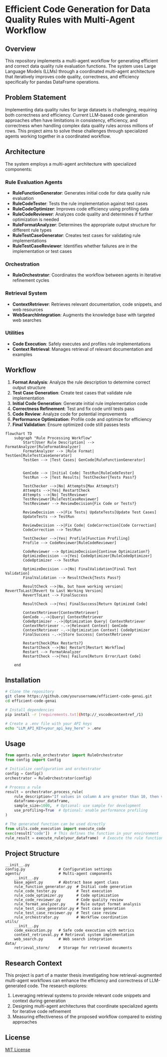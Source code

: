 # Efficient Code Generation for Data Quality Rules with Multi-Agent Workflow

## Overview

This repository implements a multi-agent workflow for generating efficient and correct data quality rule evaluation functions. The system uses Large Language Models (LLMs) through a coordinated multi-agent architecture that iteratively improves code quality, correctness, and efficiency specifically for pandas DataFrame operations.

## Problem Statement

Implementing data quality rules for large datasets is challenging, requiring both correctness and efficiency. Current LLM-based code generation approaches often have limitations in consistency, efficiency, and correctness when handling complex data quality rules across millions of rows. This project aims to solve these challenges through specialized agents working together in a coordinated workflow.

## Architecture

The system employs a multi-agent architecture with specialized components:

### Rule Evaluation Agents
- **RuleFunctionGenerator**: Generates initial code for data quality rule evaluation
- **RuleCodeTester**: Tests the rule implementation against test cases
- **RuleCodeOptimizer**: Improves code efficiency using profiling data
- **RuleCodeReviewer**: Analyzes code quality and determines if further optimization is needed
- **RuleFormatAnalyzer**: Determines the appropriate output structure for different rule types
- **RuleTestCaseGenerator**: Creates test cases for validating rule implementations
- **RuleTestCaseReviewer**: Identifies whether failures are in the implementation or test cases

### Orchestration
- **RuleOrchestrator**: Coordinates the workflow between agents in iterative refinement cycles

### Retrieval System
- **ContextRetriever**: Retrieves relevant documentation, code snippets, and web resources
- **WebSearchIntegration**: Augments the knowledge base with targeted web searches

### Utilities
- **Code Execution**: Safely executes and profiles rule implementations
- **Context Retrieval**: Manages retrieval of relevant documentation and examples

## Workflow

1. **Format Analysis**: Analyze the rule description to determine correct output structure
2. **Test Case Generation**: Create test cases that validate rule implementation
3. **Initial Code Generation**: Generate initial rule implementation code
4. **Correctness Refinement**: Test and fix code until tests pass
5. **Code Review**: Analyze code for potential improvements
6. **Performance Optimization**: Profile code and optimize for efficiency
7. **Final Validation**: Ensure optimized code still passes tests

```mermaid
flowchart TD
    subgraph "Rule Processing Workflow"
        Start[User Rule Description] --> FormatAnalyzer[RuleFormatAnalyzer]
        FormatAnalyzer --> |Rule Format| TestGen[RuleTestCaseGenerator]
        TestGen --> |Test Cases| GenCode[RuleFunctionGenerator]
        
        
        GenCode --> |Initial Code| TestRun[RuleCodeTester]
        TestRun --> |Test Results| TestChecker{Tests Pass?}
        
        TestChecker -->|No| Attempts{Max Attempts?}
        Attempts -->|Yes| RestartCheck
        Attempts -->|No| TestReviewer
        TestReviewer[RuleTestCaseReviewer]
        TestReviewer --> ReviewDecision{Fix Code or Tests?}
        
        ReviewDecision -->|Fix Tests| UpdateTests[Update Test Cases]
        UpdateTests --> TestRun
        
        ReviewDecision -->|Fix Code| CodeCorrection[Code Correction]
        CodeCorrection --> TestRun
        
        TestChecker -->|Yes| Profile[Function Profiling]
        Profile --> CodeReviewer[RuleCodeReviewer]
        
        CodeReviewer --> OptimizeDecision{Continue Optimization?}
        OptimizeDecision -->|Yes| CodeOptimizer[RuleCodeOptimizer]
        CodeOptimizer --> TestRun
        
        OptimizeDecision -->|No| FinalValidation[Final Test Validation]
        FinalValidation --> ResultCheck{Tests Pass?}
        
        ResultCheck -->|No, but have working version| RevertToLast[Revert to Last Working Version]
        RevertToLast --> FinalSuccess
        
        ResultCheck -->|Yes| FinalSuccess[Return Optimized Code]
        
        ContextRetriever[ContextRetriever]
        GenCode -.->|Query| ContextRetriever
        CodeOptimizer -.->|Optimization Query| ContextRetriever
        ContextRetriever -.->|Relevant Context| GenCode
        ContextRetriever -.->|Optimization Context| CodeOptimizer
        FinalSuccess -.->|Store Success| ContextRetriever
    
        RestartCheck{Max Restarts?}
        RestartCheck -->|No| Restart[Restart Workflow]
        Restart --> FormatAnalyzer
        RestartCheck -->|Yes| Failure[Return Error/Last Code]
 
    end
```

## Installation

```bash
# Clone the repository
git clone https://github.com/yourusername/efficient-code-genai.git
cd efficient-code-genai

# Install dependencies
pip install -r [requirements.txt](http://_vscodecontentref_/1)

# Create a .env file with your API keys
echo "LLM_API_KEY=your_api_key_here" > .env
```

## Usage

```python
from agents.rule_orchestrator import RuleOrchestrator
from config import Config

# Initialize configuration and orchestrator
config = Config()
orchestrator = RuleOrchestrator(config)

# Process a rule
result = orchestrator.process_rule(
    rule_description="If values in column A are greater than 10, then values in column B must be less than 5",
    dataframe=your_dataframe,
    sample_size=1000,  # Optional: use sample for development
    use_profiling=True  # Optional: enable performance profiling
)

# The generated function can be used directly
from utils.code_execution import execute_code
exec(result["code"])  # This defines the function in your environment
rule_result = execute_rule(your_dataframe)  # Execute the rule function
```

## Project Structure

```
__init__.py
config.py               # Configuration settings
agents/                 # Multi-agent components
    __init__.py
    base_agent.py       # Abstract base agent class
    rule_function_generator.py  # Initial code generation
    rule_code_tester.py         # Test execution
    rule_code_optimizer.py      # Code optimization
    rule_code_reviewer.py       # Code quality review
    rule_format_analyzer.py     # Rule output format analysis
    rule_test_case_generator.py # Test case generation
    rule_test_case_reviewer.py  # Test case review
    rule_orchestrator.py        # Workflow coordination
utils/
    __init__.py
    code_execution.py   # Safe code execution with metrics
    context_retrieval.py # Retrieval system implementation
    web_search.py       # Web search integration
data/
    retrieval_store/    # Storage for retrieved documents
```

## Research Context

This project is part of a master thesis investigating how retrieval-augmented multi-agent workflows can enhance the efficiency and correctness of LLM-generated code. The research explores:

1. Leveraging retrieval systems to provide relevant code snippets and context during generation
2. Designing multi-agent architectures that coordinate specialized agents for iterative code refinement
3. Measuring effectiveness of the proposed workflow compared to existing approaches

## License

[MIT License](LICENSE)